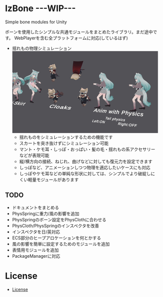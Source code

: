 # IzBone  ---WIP---
Simple bone modules for Unity


ボーンを使用したシンプルな共通モジュールをまとめたライブラリ。まだ途中です。
WebPlayerを含む全プラットフォームに対応(しているはず)

- 揺れもの物理シミュレーション
![](Documentation~/ss_01.gif)
  - 揺れものをシミュレーションするための機能です
  - スカートを突き抜けずにシミュレーション可能
  - マント・ケモ耳・しっぽ・おっぱい・髪の毛・揺れもの系アクセサリーなどが表現可能
  - 縦/横方向の接続、ねじれ、曲げなどに対しても復元力を設定できます
  - しっぽなど、アニメーションしつつ物理を適応したいケースにも対応
  - しっぽやケモ耳などの単純な形状に対しては、シンプルでより破綻しにくい軽量モジュールがあります

## TODO

* ドキュメントをまとめる
* PhysSpringに重力/風の影響を追加
* PhysSpringのボーン設定をPhysClothに合わせる
* PhysCloth/PhysSpringのインスペクタを改善
* インスペクタを日/英対応
* ECS部分のヒープアロケーションを何とかする
* 風の影響を簡単に設定するためのモジュールを追加
* 表情用モジュールを追加
* PackageManagerに対応

# License
- [License](LICENSE)



